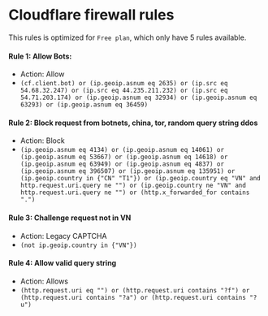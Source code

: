 # Cloudflare firewall rules
This rules is optimized for `Free plan`, which only have 5 rules available.

#### Rule 1: Allow Bots:
* Action: Allow
* ` (cf.client.bot) or (ip.geoip.asnum eq 2635) or (ip.src eq 54.68.32.247) or (ip.src eq 44.235.211.232) or (ip.src eq 54.71.203.174) or (ip.geoip.asnum eq 32934) or (ip.geoip.asnum eq 63293) or (ip.geoip.asnum eq 36459) `

#### Rule 2: Block request from botnets, china, tor, random query string ddos
* Action: Block
* ` (ip.geoip.asnum eq 4134) or (ip.geoip.asnum eq 14061) or (ip.geoip.asnum eq 53667) or (ip.geoip.asnum eq 14618) or (ip.geoip.asnum eq 63949) or (ip.geoip.asnum eq 4837) or (ip.geoip.asnum eq 396507) or (ip.geoip.asnum eq 135951) or (ip.geoip.country in {"CN" "T1"}) or (ip.geoip.country eq "VN" and http.request.uri.query ne "") or (ip.geoip.country ne "VN" and http.request.uri.query ne "") or (http.x_forwarded_for contains ".") `

#### Rule 3: Challenge request not in VN
* Action: Legacy CAPTCHA
* ` (not ip.geoip.country in {"VN"}) `

#### Rule 4: Allow valid query string
* Action: Allows
* ` (http.request.uri eq "") or (http.request.uri contains "?f") or (http.request.uri contains "?a") or (http.request.uri contains "?u") `
